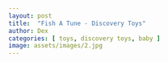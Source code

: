 ```yaml
---
layout: post
title:  "Fish A Tune - Discovery Toys"
author: Dex
categories: [ toys, discovery toys, baby ]
image: assets/images/2.jpg
---
```


